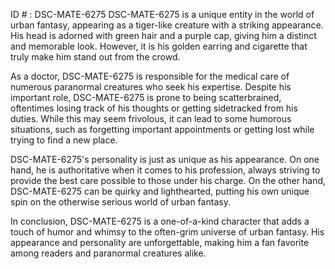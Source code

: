 ID # : DSC-MATE-6275
DSC-MATE-6275 is a unique entity in the world of urban fantasy, appearing as a tiger-like creature with a striking appearance. His head is adorned with green hair and a purple cap, giving him a distinct and memorable look. However, it is his golden earring and cigarette that truly make him stand out from the crowd. 

As a doctor, DSC-MATE-6275 is responsible for the medical care of numerous paranormal creatures who seek his expertise. Despite his important role, DSC-MATE-6275 is prone to being scatterbrained, oftentimes losing track of his thoughts or getting sidetracked from his duties. While this may seem frivolous, it can lead to some humorous situations, such as forgetting important appointments or getting lost while trying to find a new place. 

DSC-MATE-6275's personality is just as unique as his appearance. On one hand, he is authoritative when it comes to his profession, always striving to provide the best care possible to those under his charge. On the other hand, DSC-MATE-6275 can be quirky and lighthearted, putting his own unique spin on the otherwise serious world of urban fantasy. 

In conclusion, DSC-MATE-6275 is a one-of-a-kind character that adds a touch of humor and whimsy to the often-grim universe of urban fantasy. His appearance and personality are unforgettable, making him a fan favorite among readers and paranormal creatures alike.